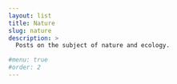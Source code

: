 ```yaml
---
layout: list
title: Nature
slug: nature
description: >
  Posts on the subject of nature and ecology.

#menu: true
#order: 2
---
```


